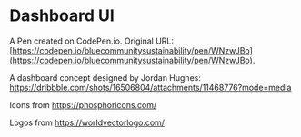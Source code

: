 # Dashboard UI 

A Pen created on CodePen.io. Original URL: [https://codepen.io/bluecommunitysustainability/pen/WNzwJBo](https://codepen.io/bluecommunitysustainability/pen/WNzwJBo).

A dashboard concept designed by Jordan Hughes: https://dribbble.com/shots/16506804/attachments/11468776?mode=media

Icons from https://phosphoricons.com/

Logos from https://worldvectorlogo.com/
